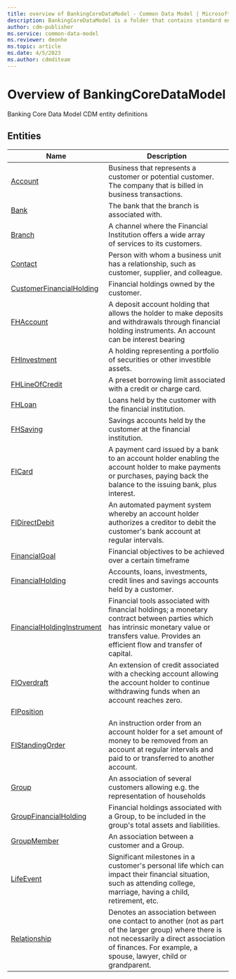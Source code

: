 ```yaml
---
title: overview of BankingCoreDataModel - Common Data Model | Microsoft Docs
description: BankingCoreDataModel is a folder that contains standard entities related to the Common Data Model.
author: cdm-publisher
ms.service: common-data-model
ms.reviewer: deonhe
ms.topic: article
ms.date: 4/5/2023
ms.author: cdmditeam
---
```


# Overview of BankingCoreDataModel

Banking Core Data Model CDM entity definitions  

## Entities

|Name|Description|
|---|---|
|[Account](Account.md)|Business that represents a customer or potential customer. The company that is billed in business transactions.|
|[Bank](Bank.md)|The bank that the branch is associated with.|
|[Branch](Branch.md)|A channel where the Financial Institution offers a wide array of services to its customers.|
|[Contact](Contact.md)|Person with whom a business unit has a relationship, such as customer, supplier, and colleague.|
|[CustomerFinancialHolding](CustomerFinancialHolding.md)|Financial holdings owned by the customer.|
|[FHAccount](FHAccount.md)|A deposit account holding that allows the holder to make deposits and withdrawals through financial holding instruments. An account can be interest bearing|
|[FHInvestment](FHInvestment.md)|A holding representing a portfolio of securities or other investible assets.|
|[FHLineOfCredit](FHLineOfCredit.md)|A preset borrowing limit associated with a credit or charge card.|
|[FHLoan](FHLoan.md)|Loans held by the customer with the financial institution.|
|[FHSaving](FHSaving.md)|Savings accounts held by the customer at the financial institution.|
|[FICard](FICard.md)|A payment card issued by a bank to an account holder enabling the account holder to make payments or purchases, paying back the balance to the issuing bank, plus interest.|
|[FIDirectDebit](FIDirectDebit.md)|An automated payment system whereby an account holder authorizes a creditor to debit the customer's bank account at regular intervals.|
|[FinancialGoal](FinancialGoal.md)|Financial objectives to be achieved over a certain timeframe|
|[FinancialHolding](FinancialHolding.md)|Accounts, loans, investments, credit lines and savings accounts held by a customer.|
|[FinancialHoldingInstrument](FinancialHoldingInstrument.md)|Financial tools associated with financial holdings; a monetary contract between parties which has intrinsic monetary value or transfers value. Provides an efficient flow and transfer of capital.|
|[FIOverdraft](FIOverdraft.md)|An extension of credit associated with a checking account allowing the account holder to continue withdrawing funds when an account reaches zero.|
|[FIPosition](FIPosition.md)||
|[FIStandingOrder](FIStandingOrder.md)|An instruction order from an account holder for a set amount of money to be removed from an account at regular intervals and paid to or transferred to another account.|
|[Group](Group.md)|An association of several customers allowing e.g. the representation of households|
|[GroupFinancialHolding](GroupFinancialHolding.md)|Financial holdings associated with a Group, to be included in the group's total assets and liabilities.|
|[GroupMember](GroupMember.md)|An association between a customer and a Group.|
|[LifeEvent](LifeEvent.md)|Significant milestones in a customer's personal life which can impact their financial situation, such as attending college, marriage, having a child, retirement, etc.|
|[Relationship](Relationship.md)|Denotes an association between one contact to another (not as part of the larger group) where there is not necessarily a direct association of finances. For example, a spouse, lawyer, child or grandparent.|
